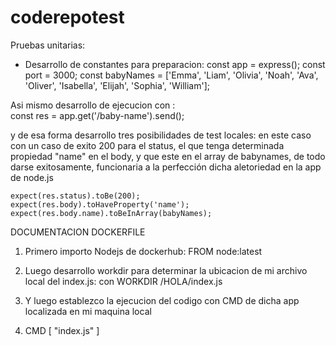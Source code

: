 # coderepotest

Pruebas unitarias:
- Desarrollo de constantes para preparacion:
   const app = express();
    const port = 3000;
    const babyNames = ['Emma', 'Liam', 'Olivia', 'Noah', 'Ava', 'Oliver', 'Isabella', 'Elijah', 'Sophia', 'William'];

Asi mismo desarrollo de ejecucion con :  
    const res = app.get('/baby-name').send();

y de esa forma desarrollo tres posibilidades de test locales: en este caso con un caso de exito 200 para el status, el que tenga determinada propiedad "name" en el body, y que este en el array de babynames, de todo darse exitosamente, funcionaria a la perfección dicha aletoriedad en la app de node.js


    expect(res.status).toBe(200);
    expect(res.body).toHaveProperty('name');
    expect(res.body.name).toBeInArray(babyNames);



DOCUMENTACION DOCKERFILE

1) Primero importo Nodejs de dockerhub:
   FROM node:latest

2) Luego desarrollo workdir para determinar la ubicacion de mi archivo local del index.js:
con WORKDIR /HOLA/index.js
3) Y luego establezco la ejecucion del codigo con CMD de dicha app localizada en mi maquina local
4)  CMD [ "index.js" ]
   
